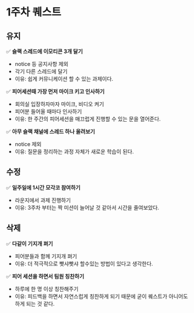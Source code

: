 # 1주차 퀘스트
## 유지
✅ **슬랙 스레드에 이모티콘 3개 달기**

- notice 등 공지사항 제외
- 각기 다른 스레드에 달기
- 이유: 쉽게 커뮤니케이션 할 수 있는 과제이다.

✅ **피어세션때 가장 먼저 마이크 키고 인사하기**

- 회의실 입장하자마자 마이크, 비디오 켜기
- 피어분 들어올 때마다 인사하기
- 이유: 한 주간의 피어세션을 매끄럽게 진행할 수 있는 문을 열어준다.

✅ **아무 슬랙 채널에 스레드 하나 올려보기**

- notice 제외
- 이유: 질문을 정리하는 과정 자체가 새로운 학습이 된다.

## 수정
✅ **일주일에 1시간 모각코 참여하기**

- 라운지에서 과제 진행하기
- 이유: 3주차 부터는 짝 미션이 늘어날 것 같아서 시간을 줄여보았다.

## 삭제

✅ **다같이 기지개 펴기**  

- 피어분들과 함께 기지개 펴기
- 이유: 더 적극적으로 빳샤빳샤 할수있는 방법이 있다고 생각한다.

✅ **피어 세션을 하면서 팀원 칭찬하기**

- 하루에 한 명 이상 칭찬해주기
- 이유: 피드백을 하면서 자연스럽게 칭찬하게 되기 때문에 굳이 퀘스트가 아니어도 하게 되는 것 같다.
